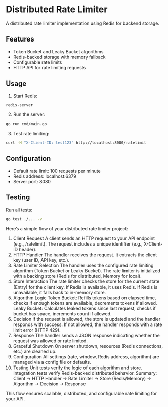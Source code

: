 # Distributed Rate Limiter

A distributed rate limiter implementation using Redis for backend storage.

## Features
- Token Bucket and Leaky Bucket algorithms
- Redis-backed storage with memory fallback
- Configurable rate limits
- HTTP API for rate limiting requests

## Usage

1. Start Redis:
```bash
redis-server
```

2. Run the server:
```bash
go run cmd/main.go
```

3. Test rate limiting:
```bash
curl -H "X-Client-ID: test123" http://localhost:8080/ratelimit
```

## Configuration
- Default rate limit: 100 requests per minute
- Redis address: localhost:6379
- Server port: 8080

## Testing
Run all tests:
```bash
go test ./... -v
```



Here’s a simple flow of your distributed rate limiter project:

1. Client Request
A client sends an HTTP request to your API endpoint (e.g., /ratelimit).
The request includes a unique identifier (e.g., X-Client-ID header).
2. HTTP Handler
The handler receives the request.
It extracts the client key (user ID, API key, etc.).
3. Rate Limiter Selection
The handler uses the configured rate limiting algorithm (Token Bucket or Leaky Bucket).
The rate limiter is initialized with a backing store (Redis for distributed, Memory for local).
4. Store Interaction
The rate limiter checks the store for the current state (Entry) for the client key.
If Redis is available, it uses Redis.
If Redis is unavailable, it falls back to in-memory store.
5. Algorithm Logic
Token Bucket: Refills tokens based on elapsed time, checks if enough tokens are available, decrements tokens if allowed.
Leaky Bucket: Calculates leaked tokens since last request, checks if bucket has space, increments count if allowed.
6. Decision
If the request is allowed, the store is updated and the handler responds with success.
If not allowed, the handler responds with a rate limit error (HTTP 429).
7. Response
The handler sends a JSON response indicating whether the request was allowed or rate limited.
8. Graceful Shutdown
On server shutdown, resources (Redis connections, etc.) are cleaned up.
9. Configuration
All settings (rate, window, Redis address, algorithm) are managed via a config file or defaults.
10. Testing
Unit tests verify the logic of each algorithm and store.
Integration tests verify Redis-backed distributed behavior.
Summary:
Client → HTTP Handler → Rate Limiter → Store (Redis/Memory) → Algorithm → Decision → Response

This flow ensures scalable, distributed, and configurable rate limiting for your API.